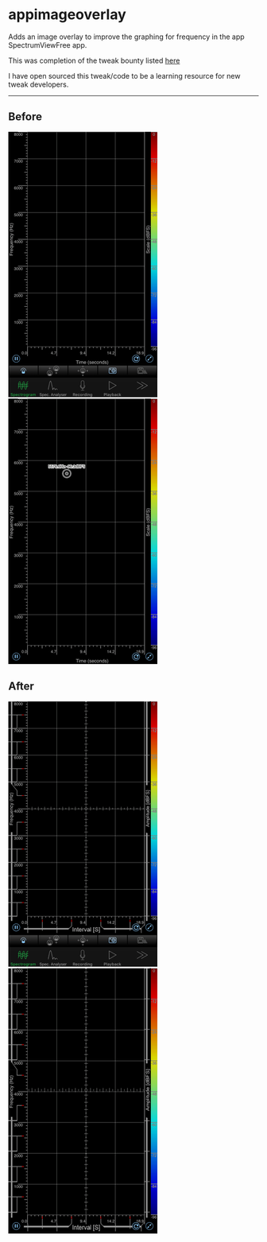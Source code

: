 # appimageoverlay
Adds an image overlay to improve the graphing for frequency in the app SpectrumViewFree app.

This was completion of the tweak bounty listed [here](https://www.reddit.com/r/TweakBounty/comments/9kfswq/15_614_a_tweak_to_add_an_image_overlay_to_an_app/)

I have open sourced this tweak/code to be a learning resource for new tweak developers.

---
## Before
![before1](repo_assets/before1.png) ![before2](repo_assets/before2.png)
## After
![after1](repo_assets/after1.png) ![after2](repo_assets/after2.png)
